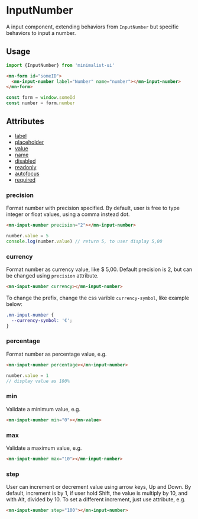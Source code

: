 # InputNumber

A input component, extending behaviors from `InputNumber` but specific behaviors to input a number.

## Usage

```js
import {InputNumber} from 'minimalist-ui'
```

```html
<mn-form id="someID">
  <mn-input-number label="Number" name="number"></mn-input-number>
</mn-form>
```

```js
const form = window.someId
const number = form.number
```

## Attributes

- [label](../input/#label)
- [placeholder](../input/#placeholder)
- [value](../input/#value)
- [name](../input/#name)
- [disabled](../input/#disabled)
- [readonly](../input/#readonly)
- [autofocus](../input/#autofocus)
- [required](../input/#required)

### precision

Format number with precision specified. By default, user is free to type integer or float values, using a comma instead dot.

```html
<mn-input-number precision="2"></mn-input-number>
```

```js
number.value = 5
console.log(number.value) // return 5, to user display 5,00
```

### currency

Format number as currency value, like $ 5,00. Default precision is 2, but can be changed using `precision` attribute.

```html
<mn-input-number currency></mn-input-number>
```

To change the prefix, change the css varible `currency-symbol`, like example below:

```css
.mn-input-number {
  --currency-symbol: '€';
}
```

### percentage

Format number as percentage value, e.g.

```html
<mn-input-number percentage></mn-input-number>
```

```js
number.value = 1
// display value as 100%
```

### min

Validate a minimum value, e.g.

```html
<mn-input-number min="0"></mn-value>
```

### max

Validate a maximum value, e.g.

```html
<mn-input-number max="10"></mn-input-number>
```

### step

User can increment or decrement value using arrow keys, Up and Down. By default, increment is by 1, if user hold Shift, the value is multiply by 10, and with Alt, divided by 10. To set a different increment, just use attribute, e.g.

```html
<mn-input-number step="100"></mn-input-number>
```
